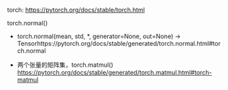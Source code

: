 torch: https://pytorch.org/docs/stable/torch.html

torch.normal()

- torch.normal(mean, std, *, generator=None, out=None) → Tensorhttps://pytorch.org/docs/stable/generated/torch.normal.html#torch.normal

- 两个张量的矩阵集，torch.matmul() https://pytorch.org/docs/stable/generated/torch.matmul.html#torch-matmul